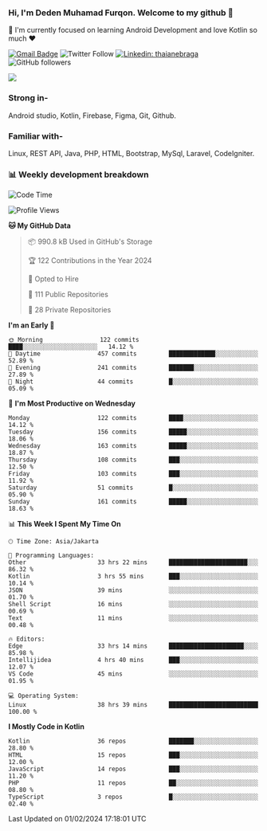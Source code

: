 ### Hi, I'm Deden Muhamad Furqon. Welcome to my github 👋

<!--
**furqoncreative/furqoncreative** is a ✨ _special_ ✨ repository because its `README.md` (this file) appears on your GitHub profile.

Here are some ideas to get you started:

- 🔭 I’m currently working on ...
- 👯 I’m looking to collaborate on ...
- 🤔 I’m looking for help with ...
- 💬 Ask me about ...
- 📫 How to reach me: ...
- 😄 Pronouns: ...
- ⚡ Fun fact: ...
-->

  🌱 I'm currently focused on learning Android Development and love Kotlin so much ❤ 

[![Gmail Badge](https://img.shields.io/badge/-furqoncreative24@gmail.com-c14438?style=flat-square&logo=Gmail&logoColor=white&link=mailto:furqoncreative24@gmail.com)](mailto:furqoncreative24@gmail.com)
![Twitter Follow](https://img.shields.io/twitter/follow/furqoncreative?label=Follow)
[![Linkedin: thaianebraga](https://img.shields.io/badge/-Deden_Muhamad_Furqon-blue?style=flat-square&logo=Linkedin&logoColor=white&link=https://www.linkedin.com/in/anmol-p-singh/)](https://www.linkedin.com/in/furqoncreative/)
![GitHub followers](https://img.shields.io/github/followers/furqoncreative?label=Follow&style=social)

<img src="https://github-readme-stats.sera5-dev.vercel.app/api?username=furqoncreative&hide=stars&show_icons=true&count_private=true&include_all_commits=true&title_color=#008080&icon_color=#008080&hide_border=true" width="">

### Strong in-

Android studio, Kotlin, Firebase, Figma, Git, Github.

### Familiar with-
Linux, REST API, Java, PHP, HTML, Bootstrap, MySql, Laravel, CodeIgniter.

### 📊 Weekly development breakdown

<!--START_SECTION:waka-->
![Code Time](http://img.shields.io/badge/Code%20Time-1%2C824%20hrs%2032%20mins-blue)

![Profile Views](http://img.shields.io/badge/Profile%20Views-2-blue)

**🐱 My GitHub Data** 

> 📦 990.8 kB Used in GitHub's Storage 
 > 
> 🏆 122 Contributions in the Year 2024
 > 
> 💼 Opted to Hire
 > 
> 📜 111 Public Repositories 
 > 
> 🔑 28 Private Repositories 
 > 
**I'm an Early 🐤** 

```text
🌞 Morning                122 commits         ████░░░░░░░░░░░░░░░░░░░░░   14.12 % 
🌆 Daytime                457 commits         █████████████░░░░░░░░░░░░   52.89 % 
🌃 Evening                241 commits         ███████░░░░░░░░░░░░░░░░░░   27.89 % 
🌙 Night                  44 commits          █░░░░░░░░░░░░░░░░░░░░░░░░   05.09 % 
```
📅 **I'm Most Productive on Wednesday** 

```text
Monday                   122 commits         ████░░░░░░░░░░░░░░░░░░░░░   14.12 % 
Tuesday                  156 commits         █████░░░░░░░░░░░░░░░░░░░░   18.06 % 
Wednesday                163 commits         █████░░░░░░░░░░░░░░░░░░░░   18.87 % 
Thursday                 108 commits         ███░░░░░░░░░░░░░░░░░░░░░░   12.50 % 
Friday                   103 commits         ███░░░░░░░░░░░░░░░░░░░░░░   11.92 % 
Saturday                 51 commits          █░░░░░░░░░░░░░░░░░░░░░░░░   05.90 % 
Sunday                   161 commits         █████░░░░░░░░░░░░░░░░░░░░   18.63 % 
```


📊 **This Week I Spent My Time On** 

```text
🕑︎ Time Zone: Asia/Jakarta

💬 Programming Languages: 
Other                    33 hrs 22 mins      ██████████████████████░░░   86.32 % 
Kotlin                   3 hrs 55 mins       ███░░░░░░░░░░░░░░░░░░░░░░   10.14 % 
JSON                     39 mins             ░░░░░░░░░░░░░░░░░░░░░░░░░   01.70 % 
Shell Script             16 mins             ░░░░░░░░░░░░░░░░░░░░░░░░░   00.69 % 
Text                     11 mins             ░░░░░░░░░░░░░░░░░░░░░░░░░   00.48 % 

🔥 Editors: 
Edge                     33 hrs 14 mins      █████████████████████░░░░   85.98 % 
Intellijidea             4 hrs 40 mins       ███░░░░░░░░░░░░░░░░░░░░░░   12.07 % 
VS Code                  45 mins             ░░░░░░░░░░░░░░░░░░░░░░░░░   01.95 % 

💻 Operating System: 
Linux                    38 hrs 39 mins      █████████████████████████   100.00 % 
```

**I Mostly Code in Kotlin** 

```text
Kotlin                   36 repos            ███████░░░░░░░░░░░░░░░░░░   28.80 % 
HTML                     15 repos            ███░░░░░░░░░░░░░░░░░░░░░░   12.00 % 
JavaScript               14 repos            ███░░░░░░░░░░░░░░░░░░░░░░   11.20 % 
PHP                      11 repos            ██░░░░░░░░░░░░░░░░░░░░░░░   08.80 % 
TypeScript               3 repos             █░░░░░░░░░░░░░░░░░░░░░░░░   02.40 % 
```




 Last Updated on 01/02/2024 17:18:01 UTC
<!--END_SECTION:waka-->
